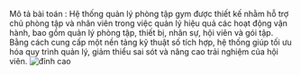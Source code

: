 Mô tả bài toán :
Hệ thống quản lý phòng tập gym được thiết kế nhằm hỗ trợ chủ phòng tập và nhân viên trong việc
quản lý hiệu quả các hoạt động vận hành, bao gồm quản lý phòng tập, thiết bị, nhân sự, hội viên và
gói tập. Bằng cách cung cấp một nền tảng kỹ thuật số tích hợp, hệ thống giúp tối ưu hóa quy trình
quản lý, giảm thiểu sai sót và nâng cao trải nghiệm của hội viên.
![đỉnh cao](https://github.com/user-attachments/assets/05b9a1e3-e6d6-4097-92fe-936299fd9479)
